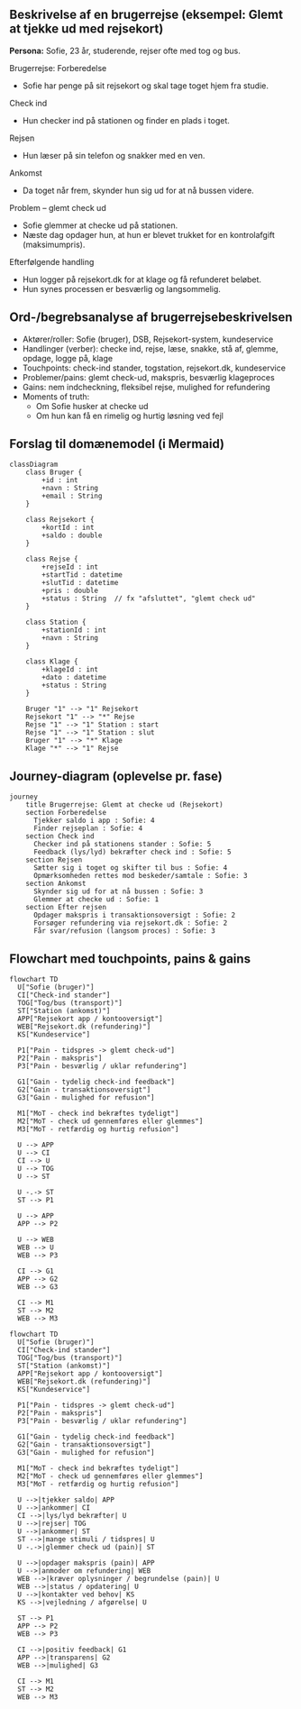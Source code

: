 ## Beskrivelse af en brugerrejse (eksempel: Glemt at tjekke ud med rejsekort)  

**Persona:** Sofie, 23 år, studerende, rejser ofte med tog og bus.

Brugerrejse:
Forberedelse
- Sofie har penge på sit rejsekort og skal tage toget hjem fra studie.

Check ind
- Hun checker ind på stationen og finder en plads i toget.

Rejsen
- Hun læser på sin telefon og snakker med en ven.

Ankomst
- Da toget når frem, skynder hun sig ud for at nå bussen videre.

Problem – glemt check ud
- Sofie glemmer at checke ud på stationen.
- Næste dag opdager hun, at hun er blevet trukket for en kontrolafgift (maksimumpris).

Efterfølgende handling
- Hun logger på rejsekort.dk for at klage og få refunderet beløbet.
- Hun synes processen er besværlig og langsommelig.

## Ord-/begrebsanalyse af brugerrejsebeskrivelsen

- Aktører/roller: Sofie (bruger), DSB, Rejsekort-system, kundeservice
- Handlinger (verber): checke ind, rejse, læse, snakke, stå af, glemme, opdage, logge på, klage
- Touchpoints: check-ind stander, togstation, rejsekort.dk, kundeservice
- Problemer/pains: glemt check-ud, makspris, besværlig klageproces
- Gains: nem indcheckning, fleksibel rejse, mulighed for refundering
- Moments of truth:  
  - Om Sofie husker at checke ud
  - Om hun kan få en rimelig og hurtig løsning ved fejl

## Forslag til domænemodel (i Mermaid)  
```mermaid
classDiagram
    class Bruger {
        +id : int
        +navn : String
        +email : String
    }

    class Rejsekort {
        +kortId : int
        +saldo : double
    }

    class Rejse {
        +rejseId : int
        +startTid : datetime
        +slutTid : datetime
        +pris : double
        +status : String  // fx "afsluttet", "glemt check ud"
    }

    class Station {
        +stationId : int
        +navn : String
    }

    class Klage {
        +klageId : int
        +dato : datetime
        +status : String
    }

    Bruger "1" --> "1" Rejsekort
    Rejsekort "1" --> "*" Rejse
    Rejse "1" --> "1" Station : start
    Rejse "1" --> "1" Station : slut
    Bruger "1" --> "*" Klage
    Klage "*" --> "1" Rejse
```
## Journey-diagram (oplevelse pr. fase)
```mermaid
journey
    title Brugerrejse: Glemt at checke ud (Rejsekort)
    section Forberedelse
      Tjekker saldo i app : Sofie: 4
      Finder rejseplan : Sofie: 4
    section Check ind
      Checker ind på stationens stander : Sofie: 5
      Feedback (lys/lyd) bekræfter check ind : Sofie: 5
    section Rejsen
      Sætter sig i toget og skifter til bus : Sofie: 4
      Opmærksomheden rettes mod beskeder/samtale : Sofie: 3
    section Ankomst
      Skynder sig ud for at nå bussen : Sofie: 3
      Glemmer at checke ud : Sofie: 1
    section Efter rejsen
      Opdager makspris i transaktionsoversigt : Sofie: 2
      Forsøger refundering via rejsekort.dk : Sofie: 2
      Får svar/refusion (langsom proces) : Sofie: 3
```
## Flowchart med touchpoints, pains & gains
```mermaid
flowchart TD
  U["Sofie (bruger)"]
  CI["Check-ind stander"]
  TOG["Tog/bus (transport)"]
  ST["Station (ankomst)"]
  APP["Rejsekort app / kontooversigt"]
  WEB["Rejsekort.dk (refundering)"]
  KS["Kundeservice"]

  P1["Pain - tidspres -> glemt check-ud"]
  P2["Pain - makspris"]
  P3["Pain - besværlig / uklar refundering"]

  G1["Gain - tydelig check-ind feedback"]
  G2["Gain - transaktionsoversigt"]
  G3["Gain - mulighed for refusion"]

  M1["MoT - check ind bekræftes tydeligt"]
  M2["MoT - check ud gennemføres eller glemmes"]
  M3["MoT - retfærdig og hurtig refusion"]

  U --> APP
  U --> CI
  CI --> U
  U --> TOG
  U --> ST

  U -.-> ST
  ST --> P1

  U --> APP
  APP --> P2

  U --> WEB
  WEB --> U
  WEB --> P3

  CI --> G1
  APP --> G2
  WEB --> G3

  CI --> M1
  ST --> M2
  WEB --> M3

```

```mermaid
flowchart TD
  U["Sofie (bruger)"]
  CI["Check-ind stander"]
  TOG["Tog/bus (transport)"]
  ST["Station (ankomst)"]
  APP["Rejsekort app / kontooversigt"]
  WEB["Rejsekort.dk (refundering)"]
  KS["Kundeservice"]

  P1["Pain - tidspres -> glemt check-ud"]
  P2["Pain - makspris"]
  P3["Pain - besværlig / uklar refundering"]

  G1["Gain - tydelig check-ind feedback"]
  G2["Gain - transaktionsoversigt"]
  G3["Gain - mulighed for refusion"]

  M1["MoT - check ind bekræftes tydeligt"]
  M2["MoT - check ud gennemføres eller glemmes"]
  M3["MoT - retfærdig og hurtig refusion"]

  U -->|tjekker saldo| APP
  U -->|ankommer| CI
  CI -->|lys/lyd bekræfter| U
  U -->|rejser| TOG
  U -->|ankommer| ST
  ST -->|mange stimuli / tidspres| U
  U -.->|glemmer check ud (pain)| ST  

  U -->|opdager makspris (pain)| APP
  U -->|anmoder om refundering| WEB
  WEB -->|kræver oplysninger / begrundelse (pain)| U
  WEB -->|status / opdatering| U
  U -->|kontakter ved behov| KS
  KS -->|vejledning / afgørelse| U

  ST --> P1
  APP --> P2
  WEB --> P3

  CI -->|positiv feedback| G1
  APP -->|transparens| G2
  WEB -->|mulighed| G3

  CI --> M1
  ST --> M2
  WEB --> M3

```


